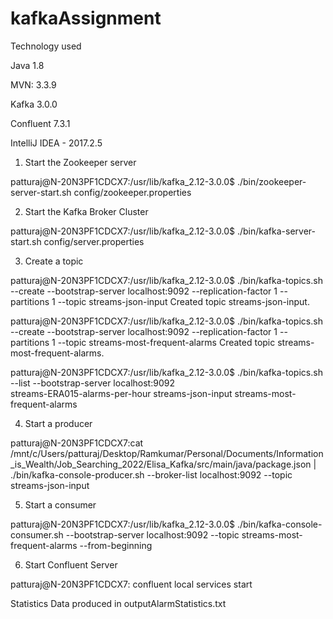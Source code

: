 # kafkaAssignment

Technology used

Java 1.8

MVN: 3.3.9

Kafka 3.0.0

Confluent 7.3.1

IntelliJ IDEA - 2017.2.5



1. Start the Zookeeper server

patturaj@N-20N3PF1CDCX7:/usr/lib/kafka_2.12-3.0.0$ ./bin/zookeeper-server-start.sh config/zookeeper.properties

2. Start the Kafka Broker Cluster

patturaj@N-20N3PF1CDCX7:/usr/lib/kafka_2.12-3.0.0$ ./bin/kafka-server-start.sh config/server.properties

3. Create a topic

patturaj@N-20N3PF1CDCX7:/usr/lib/kafka_2.12-3.0.0$ ./bin/kafka-topics.sh --create --bootstrap-server localhost:9092 --replication-factor 1 --partitions 1 --topic streams-json-input
Created topic streams-json-input.

patturaj@N-20N3PF1CDCX7:/usr/lib/kafka_2.12-3.0.0$ ./bin/kafka-topics.sh --create --bootstrap-server localhost:9092 --replication-factor 1 --partitions 1 --topic streams-most-frequent-alarms
Created topic streams-most-frequent-alarms.

patturaj@N-20N3PF1CDCX7:/usr/lib/kafka_2.12-3.0.0$ ./bin/kafka-topics.sh --list --bootstrap-server localhost:9092                                        
streams-ERA015-alarms-per-hour
streams-json-input
streams-most-frequent-alarms


4. Start a producer

patturaj@N-20N3PF1CDCX7:cat /mnt/c/Users/patturaj/Desktop/Ramkumar/Personal/Documents/Information_is_Wealth/Job_Searching_2022/Elisa_Kafka/src/main/java/package.json | ./bin/kafka-console-producer.sh --broker-list localhost:9092 --topic streams-json-input


5. Start a consumer

patturaj@N-20N3PF1CDCX7:/usr/lib/kafka_2.12-3.0.0$ ./bin/kafka-console-consumer.sh --bootstrap-server localhost:9092 --topic streams-most-frequent-alarms --from-beginning

6. Start Confluent Server

patturaj@N-20N3PF1CDCX7: confluent local services start

Statistics Data produced in outputAlarmStatistics.txt
